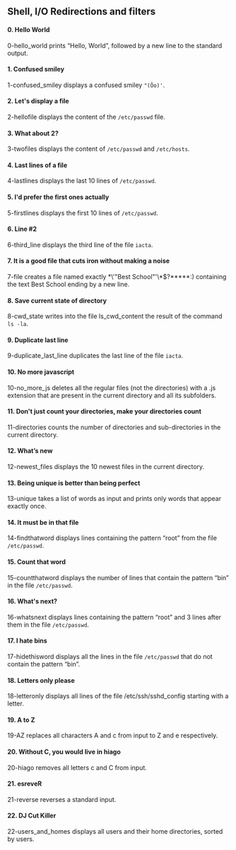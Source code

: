 ## Shell, I/O Redirections and filters

#### 0. Hello World
0-hello_world prints “Hello, World”, followed by a new line to the standard output.

#### 1. Confused smiley
1-confused_smiley displays a confused smiley `"(Ôo)'`.

#### 2. Let's display a file
2-hellofile displays the content of the `/etc/passwd` file.

#### 3. What about 2?
3-twofiles displays the content of `/etc/passwd` and `/etc/hosts`.

#### 4. Last lines of a file
4-lastlines displays the last 10 lines of `/etc/passwd`.

#### 5. I'd prefer the first ones actually
5-firstlines displays the first 10 lines of `/etc/passwd`.

#### 6. Line #2
6-third_line displays the third line of the file `iacta`.

#### 7. It is a good file that cuts iron without making a noise
7-file creates a file named exactly \*\\'"Best School"\'\\*$\?\*\*\*\*\*:) containing the text Best School ending by a new line.

#### 8. Save current state of directory
8-cwd_state writes into the file ls_cwd_content the result of the command `ls -la`.

#### 9. Duplicate last line
9-duplicate_last_line duplicates the last line of the file `iacta`.

#### 10. No more javascript
10-no_more_js deletes all the regular files (not the directories) with a .js extension that are present in the current directory and all its subfolders.

#### 11. Don't just count your directories, make your directories count
11-directories counts the number of directories and sub-directories in the current directory.

#### 12. What’s new
12-newest_files displays the 10 newest files in the current directory.

#### 13. Being unique is better than being perfect
13-unique takes a list of words as input and prints only words that appear exactly once.

#### 14. It must be in that file
14-findthatword displays lines containing the pattern “root” from the file `/etc/passwd`.

#### 15. Count that word
15-countthatword displays the number of lines that contain the pattern “bin” in the file `/etc/passwd`.

#### 16. What's next?
16-whatsnext displays lines containing the pattern “root” and 3 lines after them in the file `/etc/passwd`.

#### 17. I hate bins
17-hidethisword displays all the lines in the file `/etc/passwd` that do not contain the pattern “bin”.

#### 18. Letters only please
18-letteronly displays all lines of the file /etc/ssh/sshd_config starting with a letter.

#### 19. A to Z
19-AZ replaces all characters A and c from input to Z and e respectively.

#### 20. Without C, you would live in hiago
20-hiago removes all letters c and C from input.

#### 21. esreveR
21-reverse reverses a standard input.

#### 22. DJ Cut Killer
22-users_and_homes displays all users and their home directories, sorted by users.
